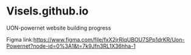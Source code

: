 # Visels.github.io
UON-powernet website building progress 

Figma link:https://www.figma.com/file/fxX2jrRIqUBOU7SPp1drKR/Uon-Powernet?node-id=0%3A1&t=7k9Jfn3RL1X36hha-1
